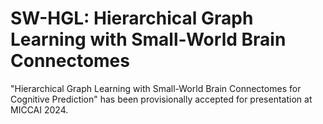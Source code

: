 # SW-HGL: Hierarchical Graph Learning with Small-World Brain Connectomes
"Hierarchical Graph Learning with Small-World Brain Connectomes for Cognitive Prediction" has been provisionally accepted for presentation at MICCAI 2024.
